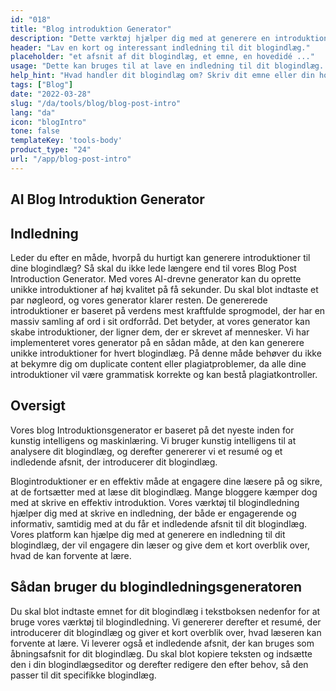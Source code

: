 ```yaml
---
id: "018"
title: "Blog introduktion Generator"
description: "Dette værktøj hjælper dig med at generere en introduktion til din blog. Introduktionen er den vigtigste del af din blog, da den er det første, dine læsere ser. Den skal være fængende og fængende, så dine læsere får lyst til at læse mere."
header: "Lav en kort og interessant indledning til dit blogindlæg."
placeholder: "et afsnit af dit blogindlæg, et emne, en hovedidé ..."
usage: "Dette kan bruges til at lave en indledning til dit blogindlæg. Det er vigtigt at holde indledningen kort og præcis. Du skal sørge for at inkludere dine vigtigste nøgleord, så dit indlæg vil have større sandsynlighed for at dukke op i søgemaskinerne."
help_hint: "Hvad handler dit blogindlæg om? Skriv dit emne eller din hovedidé ned, og så hjælper vi dig med at lave en indledning til dit blogindlæg."
tags: ["Blog"]
date: "2022-03-28"
slug: "/da/tools/blog/blog-post-intro"
lang: "da"
icon: "blogIntro"
tone: false
templateKey: 'tools-body'
product_type: "24"
url: "/app/blog-post-intro"
---
```


## AI Blog Introduktion Generator

## Indledning

Leder du efter en måde, hvorpå du hurtigt kan generere introduktioner til dine blogindlæg? Så skal du ikke lede længere end til vores Blog Post Introduction Generator. Med vores AI-drevne generator kan du oprette unikke introduktioner af høj kvalitet på få sekunder. Du skal blot indtaste et par nøgleord, og vores generator klarer resten. De genererede introduktioner er baseret på verdens mest kraftfulde sprogmodel, der har en massiv samling af ord i sit ordforråd. Det betyder, at vores generator kan skabe introduktioner, der ligner dem, der er skrevet af mennesker. Vi har implementeret vores generator på en sådan måde, at den kan generere unikke introduktioner for hvert blogindlæg. På denne måde behøver du ikke at bekymre dig om duplicate content eller plagiatproblemer, da alle dine introduktioner vil være grammatisk korrekte og kan bestå plagiatkontroller.

## Oversigt

Vores blog Introduktionsgenerator er baseret på det nyeste inden for kunstig intelligens og maskinlæring. Vi bruger kunstig intelligens til at analysere dit blogindlæg, og derefter genererer vi et resumé og et indledende afsnit, der introducerer dit blogindlæg.

Blogintroduktioner er en effektiv måde at engagere dine læsere på og sikre, at de fortsætter med at læse dit blogindlæg. Mange bloggere kæmper dog med at skrive en effektiv introduktion. Vores værktøj til blogindledning hjælper dig med at skrive en indledning, der både er engagerende og informativ, samtidig med at du får et indledende afsnit til dit blogindlæg. Vores platform kan hjælpe dig med at generere en indledning til dit blogindlæg, der vil engagere din læser og give dem et kort overblik over, hvad de kan forvente at lære.

## Sådan bruger du blogindledningsgeneratoren

Du skal blot indtaste emnet for dit blogindlæg i tekstboksen nedenfor for at bruge vores værktøj til blogindledning. Vi genererer derefter et resumé, der introducerer dit blogindlæg og giver et kort overblik over, hvad læseren kan forvente at lære. Vi leverer også et indledende afsnit, der kan bruges som åbningsafsnit for dit blogindlæg. Du skal blot kopiere teksten og indsætte den i din blogindlægseditor og derefter redigere den efter behov, så den passer til dit specifikke blogindlæg.
